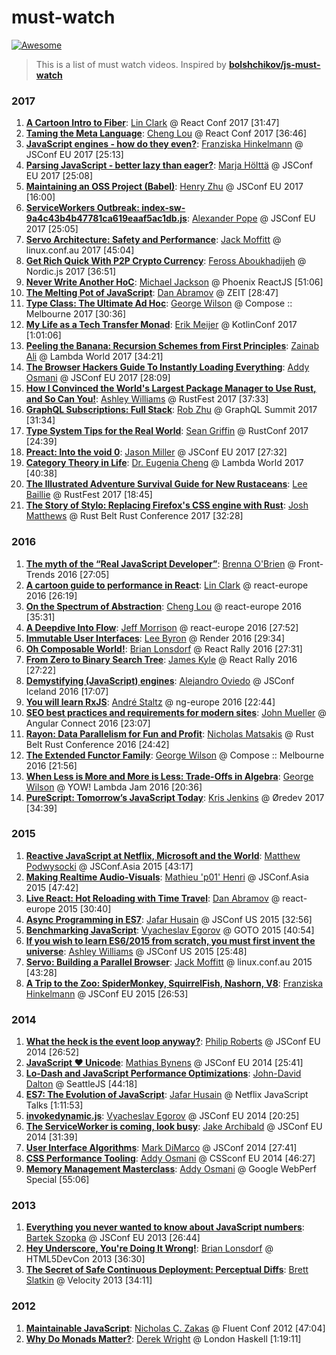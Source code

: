 # must-watch

[![Awesome](https://cdn.rawgit.com/sindresorhus/awesome/d7305f38d29fed78fa85652e3a63e154dd8e8829/media/badge.svg)](https://github.com/sindresorhus/awesome)

> This is a list of must watch videos. Inspired by [**bolshchikov/js-must-watch**](https://github.com/bolshchikov/js-must-watch)

### 2017

1. [**A Cartoon Intro to Fiber**](https://youtu.be/ZCuYPiUIONs): [Lin Clark](https://twitter.com/linclark) @ React Conf 2017 [31:47]
1. [**Taming the Meta Language**](https://youtu.be/_0T5OSSzxms): [Cheng Lou](https://twitter.com/_chenglou) @ React Conf 2017 [36:46]
1. [**JavaScript engines - how do they even?**](https://youtu.be/p-iiEDtpy6I): [Franziska Hinkelmann](https://twitter.com/fhinkel) @ JSConf EU 2017 [25:13]
1. [**Parsing JavaScript - better lazy than eager?**](https://youtu.be/Fg7niTmNNLg): [Marja Hölttä](https://twitter.com/marjakh) @ JSConf EU 2017 [25:08]
1. [**Maintaining an OSS Project (Babel)**](https://youtu.be/_iToM2KC0QE): [Henry Zhu](https://twitter.com/left_pad) @ JSConf EU 2017 [16:00]
1. [**ServiceWorkers Outbreak: index-sw-9a4c43b4b47781ca619eaaf5ac1db.js**](https://youtu.be/CPP9ew4Co0M): [Alexander Pope](https://twitter.com/popeindustries) @ JSConf EU 2017 [25:05]
1. [**Servo Architecture: Safety and Performance**](https://youtu.be/an5abNFba4Q): [Jack Moffitt](https://twitter.com/metajack) @ linux.conf.au 2017 [45:04]
1. [**Get Rich Quick With P2P Crypto Currency**](https://youtu.be/8N_4Furztjo): [Feross Aboukhadijeh](https://twitter.com/feross) @ Nordic.js 2017 [36:51]
1. [**Never Write Another HoC**](https://youtu.be/BcVAq3YFiuc): [Michael Jackson](https://twitter.com/mjackson) @ Phoenix ReactJS [51:06]
1. [**The Melting Pot of JavaScript**](https://youtu.be/G39lKaONAlA): [Dan Abramov](https://twitter.com/dan_abramov) @ ZEIT [28:47]
1. [**Type Class: The Ultimate Ad Hoc**](https://youtu.be/2EdQFCP5mZ8): [George Wilson](https://twitter.com/GeorgeTalksCode) @ Compose :: Melbourne 2017 [30:36]
1. [**My Life as a Tech Transfer Monad**](https://youtu.be/NKeHrApPWlo): [Erik Meijer](https://twitter.com/headinthebox) @ KotlinConf 2017 [1:01:06]
1. [**Peeling the Banana: Recursion Schemes from First Principles**](https://youtu.be/XZ9nPZbaYfE): [Zainab Ali](https://twitter.com/_zainabali_) @ Lambda World 2017 [34:21]
1. [**The Browser Hackers Guide To Instantly Loading Everything**](https://youtu.be/7vUs5yOuv-o): [Addy Osmani](https://twitter.com/addyosmani/) @ JSConf EU 2017 [28:09]
1. [**How I Convinced the World's Largest Package Manager to Use Rust, and So Can You!**](https://youtu.be/GCsxYAxw3JQ): [Ashley Williams](https://twitter.com/ag_dubs) @ RustFest 2017 [37:33]
1. [**GraphQL Subscriptions: Full Stack**](https://youtu.be/PsjiL6Yl1ag): [Rob Zhu](https://twitter.com/rbzhu) @ GraphQL Summit 2017 [31:34]
1. [**Type System Tips for the Real World**](https://youtu.be/wxPehGkoNOw): [Sean Griffin](https://twitter.com/sgrif) @ RustConf 2017 [24:39]
1. [**Preact: Into the void 0**](https://youtu.be/LY6y3HbDVmg): [Jason Miller](https://twitter.com/_developit) @ JSConf EU 2017 [27:32]
1. [**Category Theory in Life**](https://youtu.be/ho7oagHeqNc): [Dr. Eugenia Cheng](https://twitter.com/DrEugeniaCheng) @ Lambda World 2017 [40:38]
1. [**The Illustrated Adventure Survival Guide for New Rustaceans**](https://youtu.be/iF-FgJvDl6w): [Lee Baillie](https://twitter.com/_lbaillie) @ RustFest 2017 [18:45]
1. [**The Story of Stylo: Replacing Firefox's CSS engine with Rust**](https://youtu.be/Y6SSTRr2mFU): [Josh Matthews](https://twitter.com/lastontheboat) @ Rust Belt Rust Conference 2017 [32:28]

### 2016

1. [**The myth of the “Real JavaScript Developer”**](https://youtu.be/Xt5qpbiqw2g): [Brenna O'Brien](https://twitter.com/brnnbrn) @ Front-Trends 2016 [27:05]
1. [**A cartoon guide to performance in React**](https://youtu.be/-t8eOoRsJ7M): [Lin Clark](https://twitter.com/linclark) @ react-europe 2016 [26:19]
1. [**On the Spectrum of Abstraction**](https://youtu.be/mVVNJKv9esE): [Cheng Lou](https://twitter.com/_chenglou) @ react-europe 2016 [35:31]
1. [**A Deepdive Into Flow**](https://youtu.be/VEaDsKyDxkY): [Jeff Morrison](https://twitter.com/lbljeffmo) @ react-europe 2016 [27:52]
1. [**Immutable User Interfaces**](https://vimeo.com/album/3953264/video/166790294): [Lee Byron](https://twitter.com/leeb) @ Render 2016 [29:34]
1. [**Oh Composable World!**](https://youtu.be/SfWR3dKnFIo): [Brian Lonsdorf](https://twitter.com/drboolean) @ React Rally 2016 [27:31]
1. [**From Zero to Binary Search Tree**](https://youtu.be/rG9jQ5yQvKQ): [James Kyle](https://twitter.com/thejameskyle) @ React Rally 2016 [27:22]
1. [**Demystifying (JavaScript) engines**](https://youtu.be/yJB5k8B0MTQ): [Alejandro Oviedo](https://twitter.com/a0viedo) @ JSConf Iceland 2016 [17:07]
1. [**You will learn RxJS**](https://youtu.be/uQ1zhJHclvs): [André Staltz](https://twitter.com/andrestaltz) @ ng-europe 2016 [22:44]
1. [**SEO best practices and requirements for modern sites**](https://youtu.be/JlP5rBynK3E): [John Mueller](https://twitter.com/johnmu) @ Angular Connect 2016 [23:07]
1. [**Rayon: Data Parallelism for Fun and Profit**](https://youtu.be/gof_OEv71Aw): [Nicholas Matsakis](https://twitter.com/nikomatsakis) @ Rust Belt Rust Conference 2016 [24:42]
1. [**The Extended Functor Family**](https://youtu.be/JZPXzJ5tp9w): [George Wilson](https://twitter.com/GeorgeTalksCode) @ Compose :: Melbourne 2016 [21:56]
1. [**When Less is More and More is Less: Trade-Offs in Algebra**](https://youtu.be/VXl0EEd8IcU): [George Wilson](https://twitter.com/GeorgeTalksCode) @ YOW! Lambda Jam 2016 [20:36]
1. [**PureScript: Tomorrow’s JavaScript Today**](https://vimeo.com/243148125): [Kris Jenkins](https://twitter.com/krisajenkins) @ Øredev 2017 [34:39]

### 2015

1. [**Reactive JavaScript at Netflix, Microsoft and the World**](https://youtu.be/BwwgmB73Hzw): [Matthew Podwysocki](https://twitter.com/mattpodwysocki) @ JSConf.Asia 2015 [43:17]
1. [**Making Realtime Audio-Visuals**](https://youtu.be/16oLi1kvLHs): [Mathieu 'p01' Henri](https://twitter.com/p01) @ JSConf.Asia 2015 [47:42]
1. [**Live React: Hot Reloading with Time Travel**](https://youtu.be/xsSnOQynTHs): [Dan Abramov](https://twitter.com/dan_abramov) @ react-europe 2015 [30:40]
1. [**Async Programming in ES7**](https://youtu.be/lil4YCCXRYc): [Jafar Husain](https://twitter.com/jhusain) @ JSConf US 2015 [32:56]
1. [**Benchmarking JavaScript**](https://youtu.be/g0ek4vV7nEA): [Vyacheslav Egorov](https://twitter.com/mraleph) @ GOTO 2015 [40:54]
1. [**If you wish to learn ES6/2015 from scratch, you must first invent the universe**](https://youtu.be/DN4yLZB1vUQ): [Ashley Williams](https://twitter.com/ag_dubs) @ JSConf US 2015 [25:48]
1. [**Servo: Building a Parallel Browser**](https://youtu.be/7q9vIMXSTzc): [Jack Moffitt](https://twitter.com/metajack) @ linux.conf.au 2015 [43:28]
1. [**A Trip to the Zoo: SpiderMonkey, SquirrelFish, Nashorn, V8**](https://youtu.be/sloddfX9jLE): [Franziska Hinkelmann](https://twitter.com/fhinkel) @ JSConf EU 2015 [26:53]

### 2014

1. [**What the heck is the event loop anyway?**](https://youtu.be/8aGhZQkoFbQ): [Philip Roberts](https://twitter.com/philip_roberts) @ JSConf EU 2014 [26:52]
1. [**JavaScript ♥ Unicode**](https://youtu.be/zi0w7J7MCrk): [Mathias Bynens](https://twitter.com/mathias) @ JSConf EU 2014 [25:41]
1. [**Lo-Dash and JavaScript Performance Optimizations**](https://youtu.be/cD9utLH3QOk): [John-David Dalton](https://twitter.com/jdalton) @ SeattleJS [44:18]
1. [**ES7: The Evolution of JavaScript**](https://youtu.be/DqMFX91ToLw): [Jafar Husain](https://twitter.com/jhusain) @ Netflix JavaScript Talks [1:11:53]
1. [**invokedynamic.js**](https://youtu.be/YOHBZactXus): [Vyacheslav Egorov](https://twitter.com/mraleph) @ JSConf EU 2014 [20:25]
1. [**The ServiceWorker is coming, look busy**](https://youtu.be/SmZ9XcTpMS4): [Jake Archibald](https://twitter.com/jaffathecake) @ JSConf EU 2014 [31:39]
1. [**User Interface Algorithms**](https://youtu.be/90NsjKvz9Ns): [Mark DiMarco](https://twitter.com/markmarkoh) @ JSConf 2014 [27:41]
1. [**CSS Performance Tooling**](https://youtu.be/FEs2jgZBaQA): [Addy Osmani](https://twitter.com/addyosmani) @ CSSconf EU 2014 [46:27]
1. [**Memory Management Masterclass**](https://youtu.be/LaxbdIyBkL0): [Addy Osmani](https://twitter.com/addyosmani) @ Google WebPerf Special [55:06]

### 2013

1. [**Everything you never wanted to know about JavaScript numbers**](https://youtu.be/MqHDDtVYJRI): [Bartek Szopka](https://twitter.com/bartaz) @ JSConf EU 2013 [26:44]
1. [**Hey Underscore, You're Doing It Wrong!**](https://youtu.be/m3svKOdZijA): [Brian Lonsdorf](https://twitter.com/drboolean) @ HTML5DevCon 2013 [36:30]
1. [**The Secret of Safe Continuous Deployment: Perceptual Diffs**](https://youtu.be/1wHr-O6gEfc): [Brett Slatkin](https://twitter.com/haxor) @ Velocity 2013 [34:11]

### 2012

1. [**Maintainable JavaScript**](https://youtu.be/c-kav7Tf834): [Nicholas C. Zakas](https://twitter.com/slicknet) @ Fluent Conf 2012 [47:04]
1. [**Why Do Monads Matter?**](https://youtu.be/3q8xYFDYLeI): [Derek Wright](https://github.com/derekwright) @ London Haskell [1:19:11]
